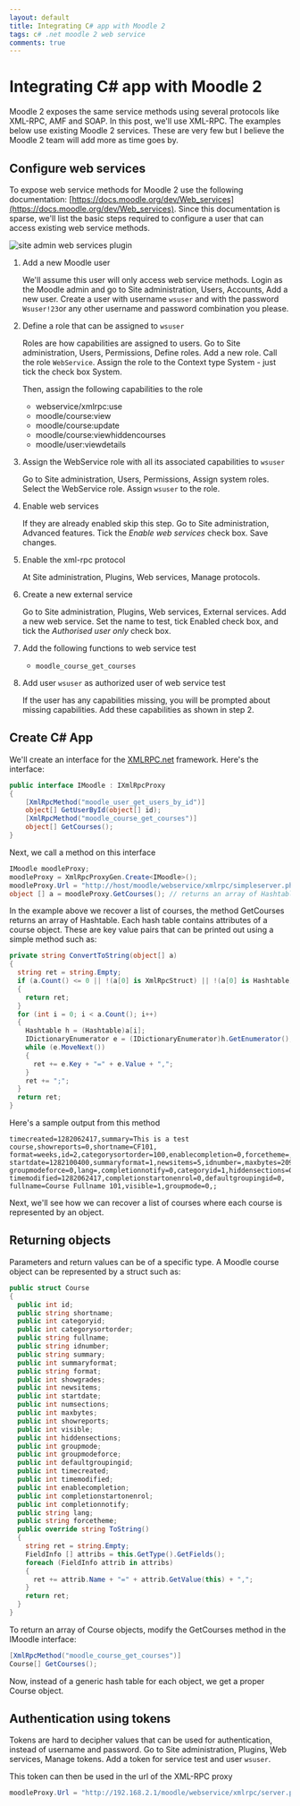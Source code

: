 ```yaml
---
layout: default
title: Integrating C# app with Moodle 2
tags: c# .net moodle 2 web service
comments: true
---
```

# Integrating C# app with Moodle 2

Moodle 2 exposes the same service methods using several protocols like XML-RPC, AMF and SOAP. In this post, we'll use XML-RPC. The examples below use existing Moodle 2 services. These are very few but I believe the Moodle 2 team will add more as time goes by.

## Configure web services

To expose web service methods for Moodle 2 use the following documentation: [https://docs.moodle.org/dev/Web_services](https://docs.moodle.org/dev/Web_services). Since this documentation is sparse, we'll list the basic steps required to configure a user that can access existing web service methods.

![site admin web services plugin](/assets/img/moodle-2-site-administration.jpg)

1. Add a new Moodle user

    We'll assume this user will only access web service methods. Login as the Moodle admin and go to Site administration, Users, Accounts, Add a new user. Create a user with username `wsuser` and with the password `Wsuser!23`or any other username and password combination you please.

2. Define a role that can be assigned to `wsuser`

    Roles are how capabilities are assigned to users. Go to Site administration, Users, Permissions, Define roles. Add a new role. Call the role `WebService`. Assign the role to the Context type System - just tick the check box System.

    Then, assign the following capabilities to the role

    * webservice/xmlrpc:use
    * moodle/course:view
    * moodle/course:update
    * moodle/course:viewhiddencourses
    * moodle/user:viewdetails

3. Assign the WebService role with all its associated capabilities to `wsuser`

    Go to Site administration, Users, Permissions, Assign system roles. Select the WebService role. Assign `wsuser` to the role.

4. Enable web services

    If they are already enabled skip this step. Go to Site administration, Advanced features. Tick the _Enable web services_ check box. Save changes.

5. Enable the xml-rpc protocol

    At Site administration, Plugins, Web services, Manage protocols.

6. Create a new external service

    Go to  Site administration, Plugins, Web services, External services. Add a new web service. Set the name to test, tick Enabled check box, and tick the _Authorised user only_ check box.

7. Add the following functions to web service test

    * `moodle_course_get_courses`

8. Add user `wsuser` as authorized user of web service test

    If the user has any capabilities missing, you will be prompted about missing capabilities. Add these capabilities as shown in step 2.

## Create C# App

We'll create an interface for the [XMLRPC.net](http://xml-rpc.net/) framework. Here's the interface:

```c#
public interface IMoodle : IXmlRpcProxy
{
    [XmlRpcMethod("moodle_user_get_users_by_id")]
    object[] GetUserById(object[] id);
    [XmlRpcMethod("moodle_course_get_courses")]
    object[] GetCourses();
}
```

Next, we call a method on this interface

```c#
IMoodle moodleProxy;
moodleProxy = XmlRpcProxyGen.Create<IMoodle>();
moodleProxy.Url = "http://host/moodle/webservice/xmlrpc/simpleserver.php?wsusername=wsuser&wspassword=Wsuser!23";
object [] a = moodleProxy.GetCourses(); // returns an array of Hashtable
```

In the example above we recover a list of courses, the method GetCourses returns an array of Hashtable. Each hash table contains attributes of a course object. These are key value pairs that can be printed out using a simple method such as:

```c#
private string ConvertToString(object[] a)
{
  string ret = string.Empty;
  if (a.Count() <= 0 || !(a[0] is XmlRpcStruct) || !(a[0] is Hashtable))
  {
    return ret;
  }
  for (int i = 0; i < a.Count(); i++)
  {
    Hashtable h = (Hashtable)a[i];
    IDictionaryEnumerator e = (IDictionaryEnumerator)h.GetEnumerator();
    while (e.MoveNext())
    {
      ret += e.Key + "=" + e.Value + ",";
    }
    ret += ";";
  }
  return ret;
}
```

Here's a sample output from this method

```text
timecreated=1282062417,summary=This is a test course,showreports=0,shortname=CF101,
format=weeks,id=2,categorysortorder=100,enablecompletion=0,forcetheme=,showgrades=1,
startdate=1282100400,summaryformat=1,newsitems=5,idnumber=,maxbytes=2097152,numsections=10,
groupmodeforce=0,lang=,completionnotify=0,categoryid=1,hiddensections=0,
timemodified=1282062417,completionstartonenrol=0,defaultgroupingid=0,
fullname=Course Fullname 101,visible=1,groupmode=0,;
```

Next, we'll see how we can recover a list of courses where each course is represented by an object.

## Returning objects

Parameters and return values can be of a specific type. A Moodle course object can be represented by a struct such as:

```c#
public struct Course
{
  public int id;
  public string shortname;
  public int categoryid;
  public int categorysortorder;
  public string fullname;
  public string idnumber;
  public string summary;
  public int summaryformat;
  public string format;
  public int showgrades;
  public int newsitems;
  public int startdate;
  public int numsections;
  public int maxbytes;
  public int showreports;
  public int visible;
  public int hiddensections;
  public int groupmode;
  public int groupmodeforce;
  public int defaultgroupingid;
  public int timecreated;
  public int timemodified;
  public int enablecompletion;
  public int completionstartonenrol;
  public int completionnotify;
  public string lang;
  public string forcetheme;
  public override string ToString()
  {
    string ret = string.Empty;
    FieldInfo [] attribs = this.GetType().GetFields();
    foreach (FieldInfo attrib in attribs)
    {
      ret += attrib.Name + "=" + attrib.GetValue(this) + ",";
    }
    return ret;
  }
}
```

To return an array of Course objects, modify the GetCourses method in the IMoodle interface:

```c#
[XmlRpcMethod("moodle_course_get_courses")]
Course[] GetCourses();
```

Now, instead of a generic hash table for each object, we get a proper Course object.

## Authentication using tokens

Tokens are hard to decipher values that can be used for authentication, instead of username and password. Go to Site administration, Plugins, Web services, Manage tokens. Add a token for service test and user `wsuser`.

This token can then be used in the url of the XML-RPC proxy

```c#
moodleProxy.Url = "http://192.168.2.1/moodle/webservice/xmlrpc/server.php?wstoken=7ab3284ee0b534b039728c0e945d9c71";
```
